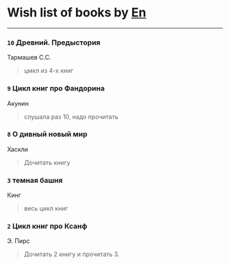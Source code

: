 # Wish list of books by [En](http://vk.com/id333646551)
---

### `10` Древний. Предыстория
Тармашев С.С.
> цмкл из 4-х книг

### `9` Цикл книг про Фандорина
Акунин
> слушала раз 10, надо прочитать

### `8` О дивный новый мир
Хаскли
> Дочитать книгу

### `3` темная башня
Кинг
> весь цикл книг

### `2` Цикл книг про Ксанф
Э. Пирс
> Дочитать 2 книгу и прочитать 3.

